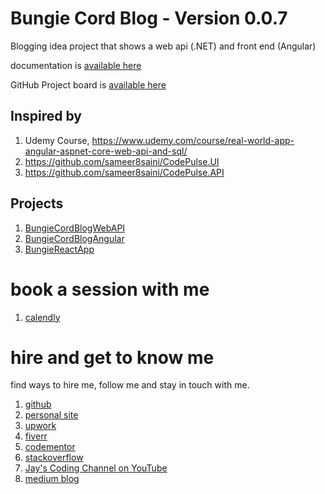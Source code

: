# Bungie Cord Blog - Version 0.0.7

Blogging idea project that shows a web api (.NET) and front end (Angular)

documentation is [available here](https://jay-study-nildana.github.io/BungieCordBlog/)

GitHub Project board is [available here](https://github.com/users/Jay-study-nildana/projects/10)

## Inspired by

1. Udemy Course, https://www.udemy.com/course/real-world-app-angular-aspnet-core-web-api-and-sql/
1. https://github.com/sameer8saini/CodePulse.UI
1. https://github.com/sameer8saini/CodePulse.API 

## Projects

1. [BungieCordBlogWebAPI](BungieCordBlogWebAPI)
1. [BungieCordBlogAngular](BungieCordBlogAngular)
1. [BungieReactApp](BungieReactApp)

# book a session with me

1. [calendly](https://calendly.com/jaycodingtutor/30min)

# hire and get to know me

find ways to hire me, follow me and stay in touch with me.

1. [github](https://github.com/Jay-study-nildana)
1. [personal site](https://thechalakas.com)
1. [upwork](https://www.upwork.com/fl/vijayasimhabr)
1. [fiverr](https://www.fiverr.com/jay_codeguy)
1. [codementor](https://www.codementor.io/@vijayasimhabr)
1. [stackoverflow](https://stackoverflow.com/users/5338888/jay)
1. [Jay's Coding Channel on YouTube](https://www.youtube.com/channel/UCJJVulg4J7POMdX0veuacXw/)
1. [medium blog](https://medium.com/@vijayasimhabr)
